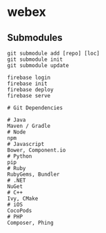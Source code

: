 webex
======

Submodules
-------------
```shell
git submodule add [repo] [loc]
git submodule init
git submodule update
```

```shell
firebase login
firebase init
firebase deploy
firebase serve

# Git Dependencies

# Java
Maven / Gradle
# Node
npm
# Javascript
Bower, Component.io
# Python
pip
# Ruby
RubyGems, Bundler
# .NET
NuGet
# C++
Ivy, CMake
# iOS
CocoPods
# PHP
Composer, Phing
```
